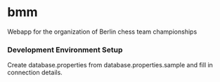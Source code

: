 # bmm

Webapp for the organization of Berlin chess team championships

### Development Environment Setup

Create database.properties from database.properties.sample and fill in connection details.
